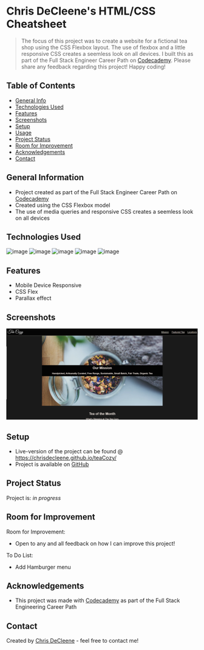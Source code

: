 # Chris DeCleene's HTML/CSS Cheatsheet
> The focus of this project was to create a website for a fictional tea shop using the CSS Flexbox layout. The use of flexbox and a little responsive CSS creates a seemless look on all devices. I built this as part of the Full Stack Engineer Career Path on [Codecademy](https://www.codecademy.com/learn). Please share any feedback regarding this project! Happy coding!

## Table of Contents
* [General Info](#general-information)
* [Technologies Used](#technologies-used)
* [Features](#features)
* [Screenshots](#screenshots)
* [Setup](#setup)
* [Usage](#usage)
* [Project Status](#project-status)
* [Room for Improvement](#room-for-improvement)
* [Acknowledgements](#acknowledgements)
* [Contact](#contact)
<!-- * [License](#license) -->


## General Information
- Project created as part of the Full Stack Engineer Career Path on [Codecademy](https://www.codecademy.com/learn)
- Created using the CSS Flexbox model
- The use of media queries and responsive CSS creates a seemless look on all devices


## Technologies Used
![image](https://img.icons8.com/color/50/000000/html-5--v1.png) ![image](https://img.icons8.com/color/48/000000/css3.png) ![image](https://img.icons8.com/color/48/000000/git.png) ![image](https://img.icons8.com/fluent/48/000000/github.png) ![image](https://img.icons8.com/fluent/48/000000/gimp.png)


## Features
- Mobile Device Responsive
- CSS Flex
- Parallax effect


## Screenshots
![Website screenshot](resources/images/teacozysite.png)
<!-- If you have screenshots you'd like to share, include them here. -->


## Setup
- Live-version of the project can be found @ https://chrisdecleene.github.io/teaCozy/
- Project is available on [GitHub](https://github.com/ChrisDeCleene/teaCozy.git)


## Project Status
Project is: _in progress_


## Room for Improvement
Room for Improvement:
- Open to any and all feedback on how I can improve this project!

To Do List:
- Add Hamburger menu


## Acknowledgements
- This project was made with [Codecademy](https://www.codecademy.com/) as part of the Full Stack Engineering Career Path


## Contact
Created by [Chris DeCleene](https://chrisdecleene.github.io/) - feel free to contact me!



<!-- Optional -->
<!-- ## License -->
<!-- This project is open source and available under the [... License](). -->